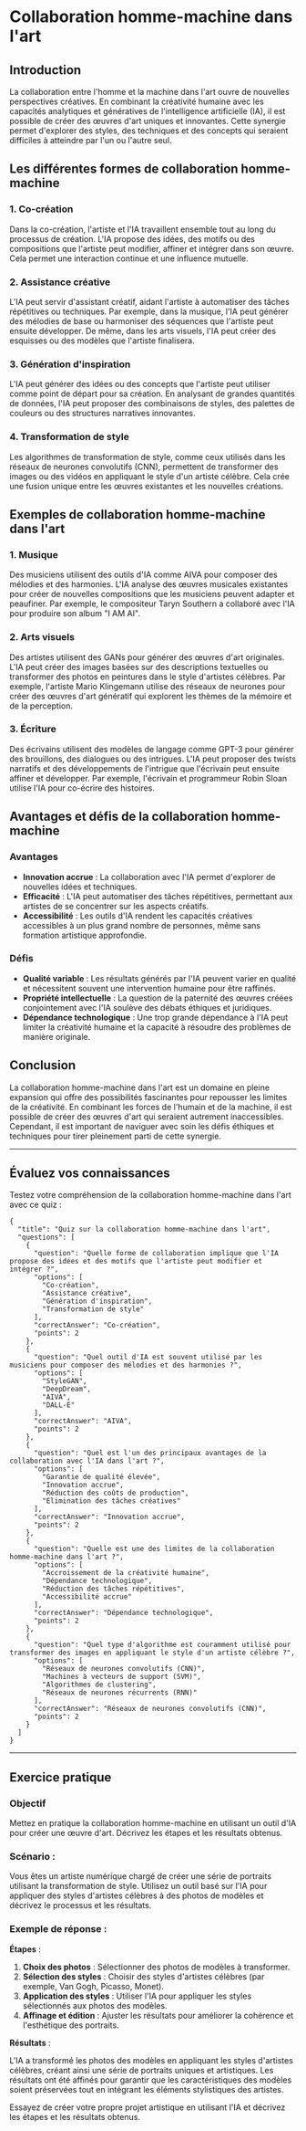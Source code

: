 # Collaboration homme-machine dans l'art

## Introduction

La collaboration entre l'homme et la machine dans l'art ouvre de nouvelles perspectives créatives. En combinant la créativité humaine avec les capacités analytiques et génératives de l'intelligence artificielle (IA), il est possible de créer des œuvres d'art uniques et innovantes. Cette synergie permet d'explorer des styles, des techniques et des concepts qui seraient difficiles à atteindre par l'un ou l'autre seul.

## Les différentes formes de collaboration homme-machine

### 1. Co-création

Dans la co-création, l'artiste et l'IA travaillent ensemble tout au long du processus de création. L'IA propose des idées, des motifs ou des compositions que l'artiste peut modifier, affiner et intégrer dans son œuvre. Cela permet une interaction continue et une influence mutuelle.

### 2. Assistance créative

L'IA peut servir d'assistant créatif, aidant l'artiste à automatiser des tâches répétitives ou techniques. Par exemple, dans la musique, l'IA peut générer des mélodies de base ou harmoniser des séquences que l'artiste peut ensuite développer. De même, dans les arts visuels, l'IA peut créer des esquisses ou des modèles que l'artiste finalisera.

### 3. Génération d'inspiration

L'IA peut générer des idées ou des concepts que l'artiste peut utiliser comme point de départ pour sa création. En analysant de grandes quantités de données, l'IA peut proposer des combinaisons de styles, des palettes de couleurs ou des structures narratives innovantes.

### 4. Transformation de style

Les algorithmes de transformation de style, comme ceux utilisés dans les réseaux de neurones convolutifs (CNN), permettent de transformer des images ou des vidéos en appliquant le style d'un artiste célèbre. Cela crée une fusion unique entre les œuvres existantes et les nouvelles créations.

## Exemples de collaboration homme-machine dans l'art

### 1. Musique

Des musiciens utilisent des outils d'IA comme AIVA pour composer des mélodies et des harmonies. L'IA analyse des œuvres musicales existantes pour créer de nouvelles compositions que les musiciens peuvent adapter et peaufiner. Par exemple, le compositeur Taryn Southern a collaboré avec l'IA pour produire son album "I AM AI".

### 2. Arts visuels

Des artistes utilisent des GANs pour générer des œuvres d'art originales. L'IA peut créer des images basées sur des descriptions textuelles ou transformer des photos en peintures dans le style d'artistes célèbres. Par exemple, l'artiste Mario Klingemann utilise des réseaux de neurones pour créer des œuvres d'art génératif qui explorent les thèmes de la mémoire et de la perception.

### 3. Écriture

Des écrivains utilisent des modèles de langage comme GPT-3 pour générer des brouillons, des dialogues ou des intrigues. L'IA peut proposer des twists narratifs et des développements de l'intrigue que l'écrivain peut ensuite affiner et développer. Par exemple, l'écrivain et programmeur Robin Sloan utilise l'IA pour co-écrire des histoires.

## Avantages et défis de la collaboration homme-machine

### Avantages

- **Innovation accrue** : La collaboration avec l'IA permet d'explorer de nouvelles idées et techniques.
- **Efficacité** : L'IA peut automatiser des tâches répétitives, permettant aux artistes de se concentrer sur les aspects créatifs.
- **Accessibilité** : Les outils d'IA rendent les capacités créatives accessibles à un plus grand nombre de personnes, même sans formation artistique approfondie.

### Défis

- **Qualité variable** : Les résultats générés par l'IA peuvent varier en qualité et nécessitent souvent une intervention humaine pour être raffinés.
- **Propriété intellectuelle** : La question de la paternité des œuvres créées conjointement avec l'IA soulève des débats éthiques et juridiques.
- **Dépendance technologique** : Une trop grande dépendance à l'IA peut limiter la créativité humaine et la capacité à résoudre des problèmes de manière originale.

## Conclusion

La collaboration homme-machine dans l'art est un domaine en pleine expansion qui offre des possibilités fascinantes pour repousser les limites de la créativité. En combinant les forces de l'humain et de la machine, il est possible de créer des œuvres d'art qui seraient autrement inaccessibles. Cependant, il est important de naviguer avec soin les défis éthiques et techniques pour tirer pleinement parti de cette synergie.

---

## Évaluez vos connaissances

Testez votre compréhension de la collaboration homme-machine dans l'art avec ce quiz :

```qcm
{
  "title": "Quiz sur la collaboration homme-machine dans l'art",
  "questions": [
    {
      "question": "Quelle forme de collaboration implique que l'IA propose des idées et des motifs que l'artiste peut modifier et intégrer ?",
      "options": [
        "Co-création",
        "Assistance créative",
        "Génération d'inspiration",
        "Transformation de style"
      ],
      "correctAnswer": "Co-création",
      "points": 2
    },
    {
      "question": "Quel outil d'IA est souvent utilisé par les musiciens pour composer des mélodies et des harmonies ?",
      "options": [
        "StyleGAN",
        "DeepDream",
        "AIVA",
        "DALL-E"
      ],
      "correctAnswer": "AIVA",
      "points": 2
    },
    {
      "question": "Quel est l'un des principaux avantages de la collaboration avec l'IA dans l'art ?",
      "options": [
        "Garantie de qualité élevée",
        "Innovation accrue",
        "Réduction des coûts de production",
        "Elimination des tâches créatives"
      ],
      "correctAnswer": "Innovation accrue",
      "points": 2
    },
    {
      "question": "Quelle est une des limites de la collaboration homme-machine dans l'art ?",
      "options": [
        "Accroissement de la créativité humaine",
        "Dépendance technologique",
        "Réduction des tâches répétitives",
        "Accessibilité accrue"
      ],
      "correctAnswer": "Dépendance technologique",
      "points": 2
    },
    {
      "question": "Quel type d'algorithme est couramment utilisé pour transformer des images en appliquant le style d'un artiste célèbre ?",
      "options": [
        "Réseaux de neurones convolutifs (CNN)",
        "Machines à vecteurs de support (SVM)",
        "Algorithmes de clustering",
        "Réseaux de neurones récurrents (RNN)"
      ],
      "correctAnswer": "Réseaux de neurones convolutifs (CNN)",
      "points": 2
    }
  ]
}
```

---

## Exercice pratique

### Objectif

Mettez en pratique la collaboration homme-machine en utilisant un outil d'IA pour créer une œuvre d'art. Décrivez les étapes et les résultats obtenus.

### Scénario :

Vous êtes un artiste numérique chargé de créer une série de portraits utilisant la transformation de style. Utilisez un outil basé sur l'IA pour appliquer des styles d'artistes célèbres à des photos de modèles et décrivez le processus et les résultats.

### Exemple de réponse :

**Étapes** :


1. **Choix des photos** : Sélectionner des photos de modèles à transformer.
2. **Sélection des styles** : Choisir des styles d'artistes célèbres (par exemple, Van Gogh, Picasso, Monet).
3. **Application des styles** : Utiliser l'IA pour appliquer les styles sélectionnés aux photos des modèles.
4. **Affinage et édition** : Ajuster les résultats pour améliorer la cohérence et l'esthétique des portraits.

**Résultats** :

L'IA a transformé les photos des modèles en appliquant les styles d'artistes célèbres, créant ainsi une série de portraits uniques et artistiques. Les résultats ont été affinés pour garantir que les caractéristiques des modèles soient préservées tout en intégrant les éléments stylistiques des artistes.

Essayez de créer votre propre projet artistique en utilisant l'IA et décrivez les étapes et les résultats obtenus.